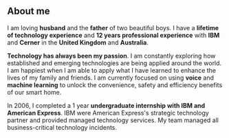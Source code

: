 ## About me

I am loving **husband** and the **father** of two beautiful boys. I have a **lifetime of technology experience** and **12 years professional experience** with **IBM** and **Cerner** in the **United Kingdom** and **Australia**.


**Technology has always been my passion**. I am constantly exploring how established and emerging technologies are being applied around the world. I am happiest when I am able to apply what I have learned to enhance the lives of my family and friends. I am currently focused on using **voice** and **machine learning** to unlock the convenience, safety and efficiency benefits of our smart home.


In 2006, I completed a 1 year **undergraduate internship with IBM and American Express**. IBM were American Express's strategic technology partner and provided managed technology services. My team managed all business-critical technology incidents.
